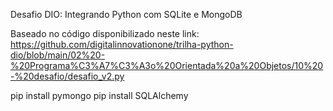 Desafio DIO: Integrando Python com SQLite e MongoDB

Baseado no código disponibilizado neste link: https://github.com/digitalinnovationone/trilha-python-dio/blob/main/02%20-%20Programa%C3%A7%C3%A3o%20Orientada%20a%20Objetos/10%20-%20desafio/desafio_v2.py

pip install pymongo
pip install SQLAlchemy
